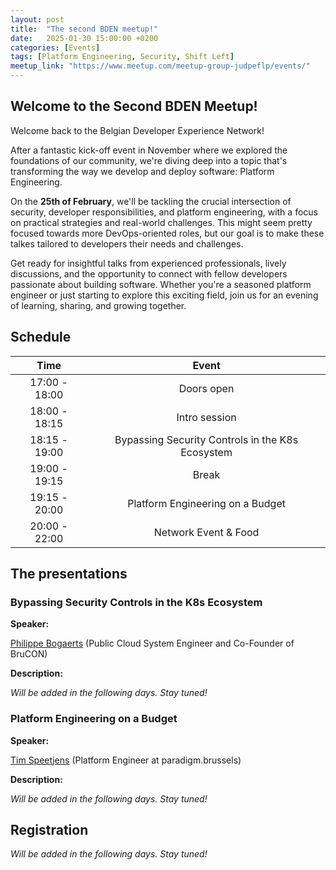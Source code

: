 ```yaml
---
layout: post
title:  "The second BDEN meetup!"
date:   2025-01-30 15:00:00 +0200
categories: [Events]
tags: [Platform Engineering, Security, Shift Left]
meetup_link: "https://www.meetup.com/meetup-group-judpeflp/events/"
---
```


## Welcome to the Second BDEN Meetup!

Welcome back to the Belgian Developer Experience Network!

After a fantastic kick-off event in November where we explored the foundations of our community, we're diving deep into a topic that's transforming the way we develop and deploy software: Platform Engineering.

On the **25th of February**, we'll be tackling the crucial intersection of security, developer responsibilities, and platform engineering, with a focus on practical strategies and real-world challenges.
This might seem pretty focused towards more DevOps-oriented roles, but our goal is to make these talkes tailored to developers their needs and challenges.

Get ready for insightful talks from experienced professionals, lively discussions, and the opportunity to connect with fellow developers passionate about building software. 
Whether you're a seasoned platform engineer or just starting to explore this exciting field, join us for an evening of learning, sharing, and growing together.

## Schedule

|     Time      |                      Event                       |
|:-------------:|:------------------------------------------------:|
| 17:00 - 18:00 |                    Doors open                    |
| 18:00 - 18:15 |                  Intro session                   |
| 18:15 - 19:00 | Bypassing Security Controls in the K8s Ecosystem |
| 19:00 - 19:15 |                      Break                       |
| 19:15 - 20:00 |         Platform Engineering on a Budget         |
| 20:00 - 22:00 |               Network Event & Food               |

## The presentations

### Bypassing Security Controls in the K8s Ecosystem

**Speaker:**

[Philippe Bogaerts](https://www.linkedin.com/in/philippebogaerts/) (Public Cloud System Engineer and Co-Founder of BruCON)

**Description:**

*Will be added in the following days. Stay tuned!*

### Platform Engineering on a Budget

**Speaker:**

[Tim Speetjens](https://www.linkedin.com/in/timspeetjens/) (Platform Engineer at paradigm.brussels)

**Description:**

*Will be added in the following days. Stay tuned!*

## Registration

*Will be added in the following days. Stay tuned!*
